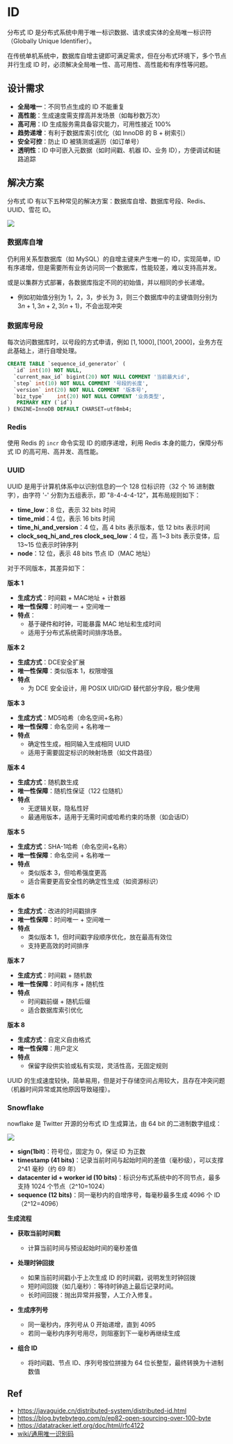 # ID

分布式 ID 是分布式系统中用于唯一标识数据、请求或实体的全局唯一标识符（Globally Unique Identifier）。

在传统单机系统中，数据库自增主键即可满足需求，但在分布式环境下，多个节点并行生成 ID 时，必须解决全局唯一性、高可用性、高性能和有序性等问题。

## 设计需求

- **全局唯一**：不同节点生成的 ID 不能重复
- **高性能**：生成速度需支撑高并发场景（如每秒数万次）
- **高可用**：ID 生成服务需具备容灾能力，可用性接近 100%
- **趋势递增**：有利于数据库索引优化（如 InnoDB 的 B + 树索引）
- **安全可控**：防止 ID 被猜测或遍历（如订单号）
- **透明性**：ID 中可嵌入元数据（如时间戳、机器 ID、业务 ID），方便调试和链路追踪

## 解决方案

分布式 ID 有以下五种常见的解决方案：数据库自增、数据库号段、Redis、UUID、雪花 ID。

![](images/2025-03-23-12-22-35.png)

### 数据库自增

仍利用关系型数据库（如 MySQL）的自增主键来产生唯一的 ID，实现简单，ID 有序递增，但是需要所有业务访问同一个数据库，性能较差，难以支持高并发。

或是以集群方式部署，各数据库指定不同的初始值，并以相同的步长递增。

- 例如初始值分别为 1，2，3，步长为 3，则三个数据库中的主键值则分别为 $3n+1, 3n+2, 3(n+1)$，不会出现冲突

### 数据库号段

每次访问数据库时，以号段的方式申请，例如 $[1, 1000], [1001, 2000]$，业务方在此基础上，进行自增处理。

```sql
CREATE TABLE `sequence_id_generator` (
  `id` int(10) NOT NULL,
  `current_max_id` bigint(20) NOT NULL COMMENT '当前最大id',
  `step` int(10) NOT NULL COMMENT '号段的长度',
  `version` int(20) NOT NULL COMMENT '版本号',
  `biz_type`    int(20) NOT NULL COMMENT '业务类型',
   PRIMARY KEY (`id`)
) ENGINE=InnoDB DEFAULT CHARSET=utf8mb4;
```

### Redis

使用 Redis 的 `incr` 命令实现 ID 的顺序递增，利用 Redis 本身的能力，保障分布式 ID 的高可用、高并发、高性能。

### UUID

UUID 是用于计算机体系中以识别信息的一个 128 位标识符（32 个 16 进制数字），由字符 '-' 分割为五组表示，即 "8-4-4-4-12"，其布局规则如下：

- **time_low**：8 位，表示 32 bits 时间
- **time_mid**：4 位，表示 16 bits 时间
- **time_hi_and_version**：4 位，高 4 bits 表示版本，低 12 bits 表示时间
- **clock_seq_hi_and_res clock_seq_low**：4 位，高 1~3 bits 表示变体，后 13~15 位表示时钟序列
- **node**：12 位，表示 48 bits 节点 ID（MAC 地址）

对于不同版本，其差异如下：

**版本 1**

- **生成方式**：时间戳 + MAC地址 + 计数器
- **唯一性保障**：时间唯一 + 空间唯一
- **特点**：
  - 基于硬件和时钟，可能暴露 MAC 地址和生成时间
  - 适用于分布式系统需时间排序场景。

**版本 2**

- **生成方式**：DCE安全扩展
- **唯一性保障**：类似版本 1，权限增强
- **特点**
  - 为 DCE 安全设计，用 POSIX UID/GID 替代部分字段，极少使用

**版本 3**

- **生成方式**：MD5哈希（命名空间+名称）
- **唯一性保障**：命名空间 + 名称唯一
- **特点**
  - 确定性生成，相同输入生成相同 UUID
  - 适用于需要固定标识的映射场景（如文件路径）

**版本 4**

- **生成方式**：随机数生成
- **唯一性保障**：随机性保证（122 位随机）
- **特点**
  - 无逻辑关联，隐私性好
  - 最通用版本，适用于无需时间或哈希约束的场景（如会话ID）

**版本 5**

- **生成方式**：SHA-1哈希（命名空间+名称）
- **唯一性保障**：命名空间 + 名称唯一
- **特点**
  - 类似版本 3，但哈希强度更高
  - 适合需要更高安全性的确定性生成（如资源标识）

**版本 6**

- **生成方式**：改进的时间戳排序
- **唯一性保障**：时间唯一 + 空间唯一
- **特点**
  - 类似版本 1，但时间戳字段顺序优化，放在最高有效位
  - 支持更高效的时间排序

**版本 7**

- **生成方式**：时间戳 + 随机数
- **唯一性保障**：时间有序 + 随机性
- **特点**
  - 时间戳前缀 + 随机后缀
  - 适合数据库索引优化

**版本 8**

- **生成方式**：自定义自由格式
- **唯一性保障**：用户定义
- **特点**
  - 保留字段供实验或私有实现，灵活性高，无固定规则

UUID 的生成速度较快，简单易用，但是对于存储空间占用较大，且存在冲突问题（机器时间异常或其他原因导致碰撞）。

### Snowflake

nowflake 是 Twitter 开源的分布式 ID 生成算法，由 64 bit 的二进制数字组成：

![](images/2025-03-23-14-44-19.png)

- **sign(1bit)**：符号位，固定为 0，保证 ID 为正数
- **timestamp (41 bits)**：记录当前时间与起始时间的差值（毫秒级），可以支撑 2^41 毫秒（约 69 年）
- **datacenter id + worker id (10 bits)**：标识分布式系统中的不同节点，最多支持 1024 个节点（2^10=1024）
- **sequence (12 bits)**：同一毫秒内的自增序号，每毫秒最多生成 4096 个 ID（2^12=4096）

**生成流程**

- **获取当前时间戳**
  - 计算当前时间与预设起始时间的毫秒差值

- **处理时钟回拨**
  - 如果当前时间戳小于上次生成 ID 的时间戳，说明发生时钟回拨
  - 短时间回拨（如几毫秒）：等待时钟追上最后记录时间。
  - 长时间回拨：抛出异常并报警，人工介入修复。

- **生成序列号**
  - 同一毫秒内，序列号从 0 开始递增，直到 4095
  - 若同一毫秒内序列号用尽，则阻塞到下一毫秒再继续生成
  
- **组合 ID**
  - 将时间戳、节点 ID、序列号按位拼接为 64 位长整型，最终转换为十进制数值

## Ref

- <https://javaguide.cn/distributed-system/distributed-id.html>
- <https://blog.bytebytego.com/p/ep82-open-sourcing-over-100-byte>
- <https://datatracker.ietf.org/doc/html/rfc4122>
- [wiki/通用唯一识别码](https://zh.wikipedia.org/wiki/%E9%80%9A%E7%94%A8%E5%94%AF%E4%B8%80%E8%AF%86%E5%88%AB%E7%A0%81)
